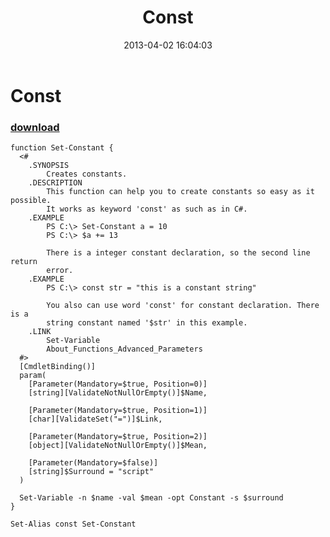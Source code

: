 ﻿---
pid:            4063
parent:         0
children:       
poster:         greg zakharov
title:          Const
date:           2013-04-02 16:04:03
description:    
format:         posh
---

# Const

### [download](4063.ps1)  



```posh
function Set-Constant {
  <#
    .SYNOPSIS
        Creates constants.
    .DESCRIPTION
        This function can help you to create constants so easy as it possible.
        It works as keyword 'const' as such as in C#.
    .EXAMPLE
        PS C:\> Set-Constant a = 10
        PS C:\> $a += 13

        There is a integer constant declaration, so the second line return
        error.
    .EXAMPLE
        PS C:\> const str = "this is a constant string"

        You also can use word 'const' for constant declaration. There is a
        string constant named '$str' in this example.
    .LINK
        Set-Variable
        About_Functions_Advanced_Parameters
  #>
  [CmdletBinding()]
  param(
    [Parameter(Mandatory=$true, Position=0)]
    [string][ValidateNotNullOrEmpty()]$Name,

    [Parameter(Mandatory=$true, Position=1)]
    [char][ValidateSet("=")]$Link,

    [Parameter(Mandatory=$true, Position=2)]
    [object][ValidateNotNullOrEmpty()]$Mean,

    [Parameter(Mandatory=$false)]
    [string]$Surround = "script"
  )

  Set-Variable -n $name -val $mean -opt Constant -s $surround
}

Set-Alias const Set-Constant
```
